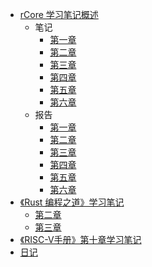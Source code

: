 - [rCore 学习笔记概述](rCore学习笔记/README.md)
    - 笔记
        - [第一章](rCore学习笔记/第一章笔记.md)
        - [第二章](rCore学习笔记/第二章笔记.md)
        - [第三章](rCore学习笔记/第三章笔记.md)
        - [第四章](rCore学习笔记/第四章笔记.md)
        - [第五章](rCore学习笔记/第五章笔记.md)
        - [第六章](rCore学习笔记/第六章笔记.md)
    - 报告
        - [第一章](rCore学习笔记/第一章报告.md)
        - [第二章](rCore学习笔记/第二章报告.md)
        - [第三章](rCore学习笔记/第三章报告.md)
        - [第四章](rCore学习笔记/第四章报告.md)
        - [第五章](rCore学习笔记/第五章报告.md)
        - [第六章](rCore学习笔记/第六章报告.md)
- [《Rust 编程之道》学习笔记](Rust编程之道/README.md)
    - [第二章](Rust编程之道/第二章笔记.md)
    - [第三章](Rust编程之道/第三章笔记.md)
- [《RISC-V手册》第十章学习笔记](RISC-V手册/第十章笔记.md)
- [日记](daily.md)
